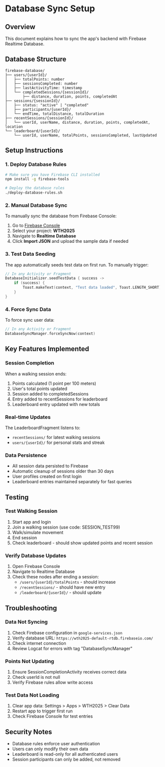 # Database Sync Setup

## Overview
This document explains how to sync the app's backend with Firebase Realtime Database.

## Database Structure
```
firebase-database/
├── users/{userId}/
│   ├── totalPoints: number
│   ├── sessionsCompleted: number
│   ├── lastActivityTime: timestamp
│   └── completedSessions/{sessionId}/
│       ├── distance, duration, points, completedAt
├── sessions/{sessionId}/
│   ├── status: "active" | "completed"
│   ├── participants/{userId}/
│   └── endTime, totalDistance, totalDuration
├── recentSessions/{sessionId}/
│   └── userId, userName, distance, duration, points, completedAt, location
└── leaderboard/{userId}/
    └── userId, userName, totalPoints, sessionsCompleted, lastUpdated
```

## Setup Instructions

### 1. Deploy Database Rules
```bash
# Make sure you have Firebase CLI installed
npm install -g firebase-tools

# Deploy the database rules
./deploy-database-rules.sh
```

### 2. Manual Database Sync
To manually sync the database from Firebase Console:

1. Go to [Firebase Console](https://console.firebase.google.com)
2. Select your project: **WTH2025**
3. Navigate to **Realtime Database**
4. Click **Import JSON** and upload the sample data if needed

### 3. Test Data Seeding
The app automatically seeds test data on first run. To manually trigger:

```kotlin
// In any Activity or Fragment
DatabaseInitializer.seedTestData { success ->
    if (success) {
        Toast.makeText(context, "Test data loaded", Toast.LENGTH_SHORT).show()
    }
}
```

### 4. Force Sync Data
To force sync user data:

```kotlin
// In any Activity or Fragment
DatabaseSyncManager.forceSyncNow(context)
```

## Key Features Implemented

### Session Completion
When a walking session ends:
1. Points calculated (1 point per 100 meters)
2. User's total points updated
3. Session added to completedSessions
4. Entry added to recentSessions for leaderboard
5. Leaderboard entry updated with new totals

### Real-time Updates
The LeaderboardFragment listens to:
- `recentSessions/` for latest walking sessions
- `users/{userId}/` for personal stats and streak

### Data Persistence
- All session data persisted to Firebase
- Automatic cleanup of sessions older than 30 days
- User profiles created on first login
- Leaderboard entries maintained separately for fast queries

## Testing

### Test Walking Session
1. Start app and login
2. Join a walking session (use code: SESSION_TEST99)
3. Walk/simulate movement
4. End session
5. Check leaderboard - should show updated points and recent session

### Verify Database Updates
1. Open Firebase Console
2. Navigate to Realtime Database
3. Check these nodes after ending a session:
   - `/users/{userId}/totalPoints` - should increase
   - `/recentSessions/` - should have new entry
   - `/leaderboard/{userId}/` - should update

## Troubleshooting

### Data Not Syncing
1. Check Firebase configuration in `google-services.json`
2. Verify database URL: `https://wth2025-default-rtdb.firebaseio.com/`
3. Check internet connection
4. Review Logcat for errors with tag "DatabaseSyncManager"

### Points Not Updating
1. Ensure SessionCompletionActivity receives correct data
2. Check userId is not null
3. Verify Firebase rules allow write access

### Test Data Not Loading
1. Clear app data: Settings > Apps > WTH2025 > Clear Data
2. Restart app to trigger first run
3. Check Firebase Console for test entries

## Security Notes
- Database rules enforce user authentication
- Users can only modify their own data
- Leaderboard is read-only for all authenticated users
- Session participants can only be added, not removed